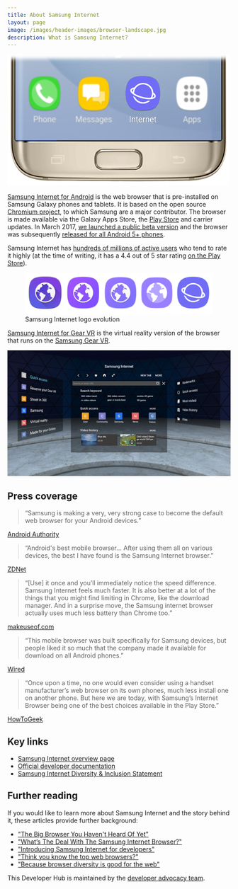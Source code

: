 ```yaml
---
title: About Samsung Internet
layout: page
image: /images/header-images/browser-landscape.jpg
description: What is Samsung Internet?
---
```


![Samsung Internet icon on homescreen](/images/samsung-internet-phone-blur-5_4.png)

[Samsung Internet for Android](http://developer.samsung.com/internet#android-overview) is the web browser that is pre-installed on Samsung Galaxy phones and tablets.
It is based on the open source [Chromium project](https://www.chromium.org/), to which Samsung are a major contributor.
The browser is made available via the Galaxy Apps Store, the [Play Store](https://play.google.com/store/apps/details?id=com.sec.android.app.sbrowser) and carrier updates.
In March 2017, [we launched a public beta version](https://medium.com/samsung-internet-dev/samsung-internet-beta-now-available-without-sign-up-e0d5d4010838)
and the browser was subsequently [released for all Android 5+ phones](https://medium.com/samsung-internet-dev/samsung-internet-v6-2-now-stable-ab7f95ed8b4b).

Samsung Internet has [hundreds of millions of active users](https://www.smashingmagazine.com/2016/10/whats-the-deal-with-the-samsung-internet-browser/#market-shares) 
who tend to rate it highly (at the time of writing, it has a 4.4 out of 5 star rating [on the Play Store](https://play.google.com/store/apps/details?id=com.sec.android.app.sbrowser)).

<figure>
  <img src="/images/samsung-internet-logos-5_4.png" alt="Samsung Internet logos">
  <figcaption>Samsung Internet logo evolution</figcaption>
</figure>

[Samsung Internet for Gear VR](http://developer.samsung.com/internet#gearvr-overview) is the virtual reality version of the browser that runs on the [Samsung Gear VR](http://www.samsung.com/global/galaxy/gear-vr/). 

![Samsung Internet for Gear VR](/images/samsung-internet-gear-vr.jpg)

## Press coverage

> &ldquo;Samsung is making a very, very strong case to become the default web browser for your Android devices.&rdquo;
<p class="caption"><a href="https://www.androidauthority.com/samsung-internet-browser-android-793983/">Android Authority</a></p>

> &ldquo;Android's best mobile browser... After using them all on various devices, the best I have found is the Samsung Internet browser.&rdquo;
<p class="caption"><a href="https://www.zdnet.com/article/thanks-samsung-androids-best-mobile-browser-now-available-to-all/">ZDNet</a></p>

> &ldquo;[Use] it once and you’ll immediately notice the speed difference. Samsung Internet feels much faster. It is also better at a lot of the things that you might find limiting in Chrome, like the download manager. And in a surprise move, the Samsung internet browser actually uses much less battery than Chrome too.&rdquo;
<p class="caption"><a href="https://www.makeuseof.com/tag/mobile-browser-alternatives-chrome-safari/">makeuseof.com</a></p> 

> &ldquo;This mobile browser was built specifically for Samsung devices, but people liked it so much that the company made it available for download on all Android phones.&rdquo;
<p class="caption"><a href="https://www.wired.com/story/alternative-mobile-browsers/">Wired</a></p>

> &ldquo;Once upon a time, no one would even consider using a handset manufacturer’s web browser on its own phones, much less install one on another phone. But here we are today, with Samsung’s Internet Browser being one of the best choices available in the Play Store.&rdquo;
<p class="caption"><a href="https://www.howtogeek.com/348934/the-best-web-browsers-for-android/">HowToGeek</a></p>

## Key links

* [Samsung Internet overview page](http://www.samsung.com/global/galaxy/apps/samsung-internet/)
* [Official developer documentation](http://developer.samsung.com/internet)
* [Samsung Internet Diversity & Inclusion Statement](http://samsunginter.net/diversity-inclusion-statement)

## Further reading

If you would like to learn more about Samsung Internet and the story behind it, these articles provide further background:

* ["The Big Browser You Haven't Heard Of Yet"](https://medium.com/@torgo/the-big-browser-you-haven-t-heard-of-yet-481a1b48517b)
* ["What’s The Deal With The Samsung Internet Browser?"](https://www.smashingmagazine.com/2016/10/whats-the-deal-with-the-samsung-internet-browser/)
* ["Introducing Samsung Internet for developers"](https://medium.com/samsung-internet-dev/introducing-samsung-internet-for-developers-6c3a3be42f72)
* ["Think you know the top web browsers?"](https://medium.com/samsung-internet-dev/think-you-know-the-top-web-browsers-458a0a070175)
* ["Because browser diversity is good for the web"](https://medium.com/samsung-internet-dev/because-browser-diversity-is-good-for-the-web-910d1cbcdf3b)


This Developer Hub is maintained by the [developer advocacy team](/team).
